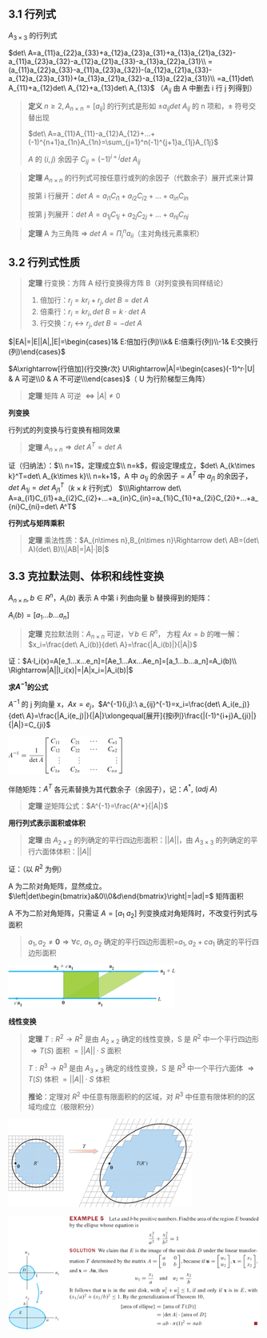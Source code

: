 ## 3.1 行列式
$A_{3\times 3}$ 的行列式 

$det\ A=a_{11}a_{22}a_{33}+a_{12}a_{23}a_{31}+a_{13}a_{21}a_{32}-a_{11}a_{23}a_{32}-a_{12}a_{21}a_{33}-a_{13}a_{22}a_{31}\\
=(a_{11}a_{22}a_{33}-a_{11}a_{23}a_{32})-(a_{12}a_{21}a_{33}-a_{12}a_{23}a_{31})+(a_{13}a_{21}a_{32}-a_{13}a_{22}a_{31})\\
=a_{11}det\ A_{11}+a_{12}det\ A_{12}+a_{13}det\ A_{13}$
（$A_{ij}$ 由 A 中删去 i 行 j 列得到）

> **定义** $n\ge 2, A_{n\times n}=[a_{ij}]$ 的行列式是形如 $\pm a_{ij} det\ A_{ij}$ 的 n 项和，$\pm$ 符号交替出现
>
> $det\ A=a_{11}A_{11}-a_{12}A_{12}+...+(-1)^{n+1}a_{1n}A_{1n}=\sum_{j=1}^n(-1)^{j+1}a_{1j}A_{1j}$ 
>
> $A$ 的 $(i,j)$ 余因子 $C_{ij}=(-1)^{i+j}det\ A_{ij}$ 

> **定理** $A_{n\times n}$ 的行列式可按任意行或列的余因子（代数余子）展开式来计算
>
> 按第 i 行展开：$det\ A=a_{i1}C_{i1}+a_{i2}C_{i2}+...+a_{in}C_{in}$
>
> 按第 j 列展开：$det\ A=a_{1j}C_{1j}+a_{2j}C_{2j}+...+a_{nj}C_{nj}$

> **定理** A 为三角阵 $\Rightarrow$ $det\ A=\Pi_{i}^n a_{ii}$（主对角线元素乘积）

## 3.2 行列式性质

> **定理** 行变换：方阵 A 经行变换得方阵 B（对列变换有同样结论）
>
> 1. 倍加行：$r_j=kr_i+r_j, det\ B=det\ A$
> 2. 倍乘行：$r_i=kr_i, det\ B=k·det\ A$
> 3. 行交换：$r_i\leftrightarrow r_j, det\ B=-det\ A$

$|EA|=|E||A|,|E|=\begin{cases}1& E:倍加行(列)\\k& E:倍乘行(列)\\-1& E:交换行(列)\end{cases}$

$A\xrightarrow[行倍加]{行交换r次} U\Rightarrow|A|=\begin{cases}(-1)^r·|U| & A 可逆\\0 & A 不可逆\\\end{cases}$（ U 为行阶梯型三角阵）

> **定理** 矩阵 A 可逆 $\Leftrightarrow |A|\ne 0$

**列变换**

行列式的列变换与行变换有相同效果

>  **定理** $A_{n\times n}\Rightarrow det\ A^T=det\ A$

证（归纳法）：$\\
n=1$，定理成立$\\
n=k$，假设定理成立，$det\ A_{k\times k}^T=det\ A_{k\times k}\\
n=k+1$，A 中 $a_{1j}$ 的余因子$=A^T$ 中 $a_{j1}$ 的余因子，$det\ A_{1j}=det\ A^T_{j1}$（$k\times k$ 行列式）
$\\\Rightarrow det\ A=a_{i1}C_{i1}+a_{i2}C_{i2}+...+a_{in}C_{in}=a_{1i}C_{1i}+a_{2i}C_{2i}+...+a_{ni}C_{ni}=det\ A^T$

**行列式与矩阵乘积**

> **定理** 乘法性质：$A_{n\times n},B_{n\times n}\Rightarrow det\ AB=(det\ A)(det\ B)\\|AB|=|A|·|B|$

## 3.3 克拉默法则、体积和线性变换

$A_{n\times n}, b\in R^n$，$A_i(b)$ 表示 A 中第 i 列由向量 b 替换得到的矩阵：

$A_i(b)=[a_1...b...a_n]$

>**定理** 克拉默法则：$A_{n\times n}$ 可逆，$\forall b\in R^n$， 方程 $Ax=b$ 的唯一解：$x_i=\frac{det\ A_i(b)}{det\ A}=\frac{|A_i(b)|}{|A|}$

证：$A·I_i(x)=A[e_1...x...e_n]=[Ae_1...Ax...Ae_n]=[a_1...b...a_n]=A_i(b)\\
\Rightarrow|A||I_i(x)|=|A|x_i=|A_i(b)|$

**求$A^{-1}$的公式**

$A^{-1}$  的 j 列向量 x，$Ax=e_j$，$A^{-1}(i,j):\ a_{ij}^{-1}=x_i=\frac{det\ A_i(e_j)}{det\ A}=\frac{|A_i(e_j)|}{|A|}\xlongequal[展开]{按i列}\frac{|(-1)^{i+j}A_{ji}|}{|A|}=C_{ji}$

![image-20210630021249706](../assets/image-20210630021249706.png)

伴随矩阵：$A^T$ 各元素替换为其代数余子（余因子），记：$A^*,\ (adj\ A)$

> **定理** 逆矩阵公式：$A^{-1}=\frac{A^*}{|A|}$

**用行列式表示面积或体积**

> **定理** 由 $A_{2\times 2}$ 的列确定的平行四边形面积：$||A||$，由 $A_{3\times 3}$ 的列确定的平行六面体体积：$||A||$

证：（以 $R^2$ 为例）

A 为二阶对角矩阵，显然成立。$\left|det\begin{bmatrix}a&0\\0&d\end{bmatrix}\right|=|ad|=$ 矩阵面积

A 不为二阶对角矩阵，只需证 $A=[a_1\ a_2]$ 列变换成对角矩阵时，不改变行列式与面积

> $a_1,a_2\ne \bm{0}\Rightarrow \forall c,\ a_1,a_2$ 确定的平行四边形面积=$a_1,a_2+ca_1$ 确定的平行四边形面积

![image-20210630023544268](../assets/image-20210630023544268.png)

**线性变换**

> **定理** $T:R^2\rightarrow R^2$ 是由 $A_{2\times 2}$ 确定的线性变换，S 是 $R^2$ 中一个平行四边形 $\Rightarrow T(S)$ 面积 $=||A||·S$ 面积
> 
> $T:R^3\rightarrow R^3$ 是由 $A_{3\times 3}$ 确定的线性变换，S 是 $R^3$ 中一个平行六面体 $\Rightarrow T(S)$ 体积 $=||A||·S$ 体积
>
> **推论**：定理对 $R^2$ 中任意有限面积的的区域，对 $R^3$ 中任意有限体积的的区域均成立（极限积分）

![image-20210630030012194](../assets/image-20210630030012194.png)

![image-20210630030047769](../assets/image-20210630030047769.png)